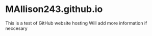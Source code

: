 # MAllison243.github.io
This is a test of GitHub website hosting
Will add more information if neccesary
